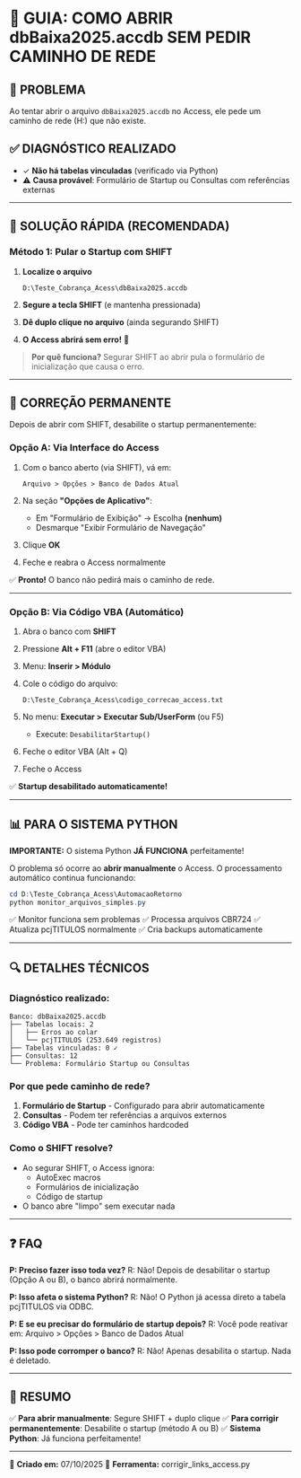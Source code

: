 # 🔧 GUIA: COMO ABRIR dbBaixa2025.accdb SEM PEDIR CAMINHO DE REDE

## 🎯 PROBLEMA
Ao tentar abrir o arquivo `dbBaixa2025.accdb` no Access, ele pede um caminho de rede (H:\) que não existe.

## ✅ DIAGNÓSTICO REALIZADO
- ✓ **Não há tabelas vinculadas** (verificado via Python)
- ⚠️ **Causa provável**: Formulário de Startup ou Consultas com referências externas

---

## 🚀 SOLUÇÃO RÁPIDA (RECOMENDADA)

### Método 1: Pular o Startup com SHIFT

1. **Localize o arquivo**
   ```
   D:\Teste_Cobrança_Acess\dbBaixa2025.accdb
   ```

2. **Segure a tecla SHIFT** (e mantenha pressionada)

3. **Dê duplo clique no arquivo** (ainda segurando SHIFT)

4. **O Access abrirá sem erro!** 🎉

> **Por quê funciona?** Segurar SHIFT ao abrir pula o formulário de inicialização que causa o erro.

---

## 🔧 CORREÇÃO PERMANENTE

Depois de abrir com SHIFT, desabilite o startup permanentemente:

### Opção A: Via Interface do Access

1. Com o banco aberto (via SHIFT), vá em:
   ```
   Arquivo > Opções > Banco de Dados Atual
   ```

2. Na seção **"Opções de Aplicativo"**:
   - Em "Formulário de Exibição" → Escolha **(nenhum)**
   - Desmarque "Exibir Formulário de Navegação"

3. Clique **OK**

4. Feche e reabra o Access normalmente

✅ **Pronto!** O banco não pedirá mais o caminho de rede.

---

### Opção B: Via Código VBA (Automático)

1. Abra o banco com **SHIFT**

2. Pressione **Alt + F11** (abre o editor VBA)

3. Menu: **Inserir > Módulo**

4. Cole o código do arquivo:
   ```
   D:\Teste_Cobrança_Acess\codigo_correcao_access.txt
   ```

5. No menu: **Executar > Executar Sub/UserForm** (ou F5)
   - Execute: `DesabilitarStartup()`

6. Feche o editor VBA (Alt + Q)

7. Feche o Access

✅ **Startup desabilitado automaticamente!**

---

## 📊 PARA O SISTEMA PYTHON

**IMPORTANTE:** O sistema Python **JÁ FUNCIONA** perfeitamente! 

O problema só ocorre ao **abrir manualmente** o Access. O processamento automático continua funcionando:

```powershell
cd D:\Teste_Cobrança_Acess\AutomacaoRetorno
python monitor_arquivos_simples.py
```

✅ Monitor funciona sem problemas
✅ Processa arquivos CBR724
✅ Atualiza pcjTITULOS normalmente
✅ Cria backups automaticamente

---

## 🔍 DETALHES TÉCNICOS

### Diagnóstico realizado:
```
Banco: dbBaixa2025.accdb
├── Tabelas locais: 2
│   ├── Erros ao colar
│   └── pcjTITULOS (253.649 registros)
├── Tabelas vinculadas: 0 ✓
├── Consultas: 12
└── Problema: Formulário Startup ou Consultas
```

### Por que pede caminho de rede?
1. **Formulário de Startup** - Configurado para abrir automaticamente
2. **Consultas** - Podem ter referências a arquivos externos
3. **Código VBA** - Pode ter caminhos hardcoded

### Como o SHIFT resolve?
- Ao segurar SHIFT, o Access ignora:
  - AutoExec macros
  - Formulários de inicialização
  - Código de startup
- O banco abre "limpo" sem executar nada

---

## ❓ FAQ

**P: Preciso fazer isso toda vez?**
R: Não! Depois de desabilitar o startup (Opção A ou B), o banco abrirá normalmente.

**P: Isso afeta o sistema Python?**
R: Não! O Python já acessa direto a tabela pcjTITULOS via ODBC.

**P: E se eu precisar do formulário de startup depois?**
R: Você pode reativar em: Arquivo > Opções > Banco de Dados Atual

**P: Isso pode corromper o banco?**
R: Não! Apenas desabilita o startup. Nada é deletado.

---

## 🎉 RESUMO

✅ **Para abrir manualmente**: Segure SHIFT + duplo clique
✅ **Para corrigir permanentemente**: Desabilite o startup (método A ou B)
✅ **Sistema Python**: Já funciona perfeitamente!

---

📝 **Criado em:** 07/10/2025
🔧 **Ferramenta:** corrigir_links_access.py
